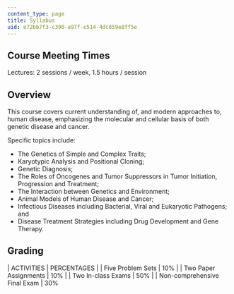 ```yaml
---
content_type: page
title: Syllabus
uid: e72bb7f3-c390-a97f-c514-4dc859e8ff5e
---
```


Course Meeting Times
--------------------

Lectures: 2 sessions / week, 1.5 hours / session

Overview
--------

This course covers current understanding of, and modern approaches to, human disease, emphasizing the molecular and cellular basis of both genetic disease and cancer.

Specific topics include:

*   The Genetics of Simple and Complex Traits;
*   Karyotypic Analysis and Positional Cloning;
*   Genetic Diagnosis;
*   The Roles of Oncogenes and Tumor Suppressors in Tumor Initiation, Progression and Treatment;
*   The Interaction between Genetics and Environment;
*   Animal Models of Human Disease and Cancer;
*   Infectious Diseases including Bacterial, Viral and Eukaryotic Pathogens; and
*   Disease Treatment Strategies including Drug Development and Gene Therapy.

Grading
-------

| ACTIVITIES | PERCENTAGES |
| Five Problem Sets | 10% |
| Two Paper Assignments | 10% |
| Two In-class Exams | 50% |
| Non-comprehensive Final Exam | 30%